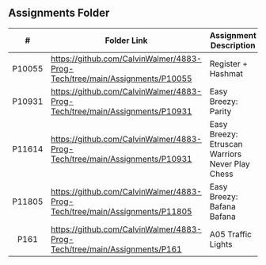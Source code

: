 ##  Assignments Folder

|   #   | Folder Link | Assignment Description |
| :---: | ----------- | ---------------------- |
|P10055 | https://github.com/CalvinWalmer/4883-Prog-Tech/tree/main/Assignments/P10055            |  Register + Hashmat|
|P10931| https://github.com/CalvinWalmer/4883-Prog-Tech/tree/main/Assignments/P10931| Easy Breezy: Parity |
|P11614| https://github.com/CalvinWalmer/4883-Prog-Tech/tree/main/Assignments/P10931| Easy Breezy: Etruscan Warriors Never Play Chess|
|P11805| https://github.com/CalvinWalmer/4883-Prog-Tech/tree/main/Assignments/P11805| Easy Breezy: Bafana Bafana
|P161  | https://github.com/CalvinWalmer/4883-Prog-Tech/tree/main/Assignments/P161 | A05 Traffic Lights |
